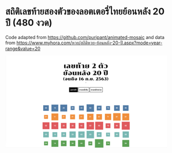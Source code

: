 # สถิติเลขท้ายสองตัวของลอตเตอรี่ไทยย้อนหลัง 20 ปี (480 งวด)

Code adapted from https://github.com/puripant/animated-mosaic and data from https://www.myhora.com/หวย/สถิติหวย-ย้อนหลัง-20-ปี.aspx?mode=year-range&value=20

![Screenshot](screenshot.png)